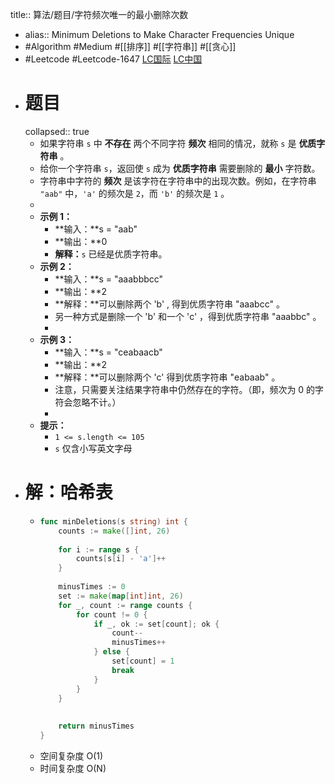 title:: 算法/题目/字符频次唯一的最小删除次数

- alias:: Minimum Deletions to Make Character Frequencies Unique
- #Algorithm #Medium #[[排序]] #[[字符串]] #[[贪心]]
- #Leetcode #Leetcode-1647 [LC国际](https://leetcode.com/problems/minimum-deletions-to-make-character-frequencies-unique/) [LC中国](https://leetcode-cn.com/problems/minimum-deletions-to-make-character-frequencies-unique/)
- # 题目
  collapsed:: true
	- 如果字符串 `s` 中 **不存在** 两个不同字符 **频次** 相同的情况，就称 `s` 是 **优质字符串** 。
	- 给你一个字符串 `s`，返回使 `s` 成为 **优质字符串** 需要删除的 **最小** 字符数。
	- 字符串中字符的 **频次** 是该字符在字符串中的出现次数。例如，在字符串 `"aab"` 中，`'a'` 的频次是 `2`，而 `'b'` 的频次是 `1` 。
	-
	- **示例 1：**
		- **输入：**s = "aab"
		- **输出：**0
		- **解释：**`s` 已经是优质字符串。
	- **示例 2：**
		- **输入：**s = "aaabbbcc"
		- **输出：**2
		- **解释：**可以删除两个 'b' , 得到优质字符串 "aaabcc" 。
		- 另一种方式是删除一个 'b' 和一个 'c' ，得到优质字符串 "aaabbc" 。
		-
	- **示例 3：**
		- **输入：**s = "ceabaacb"
		- **输出：**2
		- **解释：**可以删除两个 'c' 得到优质字符串 "eabaab" 。
		- 注意，只需要关注结果字符串中仍然存在的字符。（即，频次为 0 的字符会忽略不计。）
		-
	- **提示：**
		- `1 <= s.length <= 105`
		- `s` 仅含小写英文字母
- # 解：哈希表
	- ```go
	  func minDeletions(s string) int {
	      counts := make([]int, 26)
	      
	      for i := range s {
	          counts[s[i] - 'a']++
	      }
	      
	      minusTimes := 0
	      set := make(map[int]int, 26)
	      for _, count := range counts {
	          for count != 0 {
	              if _, ok := set[count]; ok {
	                  count--
	                  minusTimes++
	              } else {
	                  set[count] = 1
	                  break
	              }
	          }
	      }
	      
	      
	      return minusTimes
	  }
	  ```
	- 空间复杂度 O(1)
	- 时间复杂度 O(N)